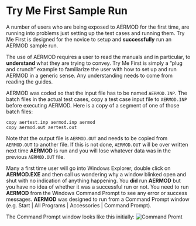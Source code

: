 
# Try Me First Sample Run

A number of users who are being exposed to AERMOD for the first time, are running into problems 
just setting up the test cases and running them. Try Me First is designed for the novice to setup 
and **successfully** run an AERMOD sample run.

The use of AERMOD requires a user to read the manuals and in particular, to **understand** what 
they are trying to convey. Try Me First is simply a “plug and crunch” example to familiarize the 
user with how to set up and run AERMOD in a generic sense. Any understanding needs to come from 
reading the guides.

AERMOD was coded so that the input file has to be named `AERMOD.INP`. The batch files in the 
actual test cases, copy a test case input file to `AERMOD.INP` before executing AERMOD. Here is 
a copy of a segment of one of those batch files:

```terminal
copy aertest.inp aermod.inp aermod
copy aermod.out aertest.out
```

Note that the output file is `AERMOD.OUT` and needs to be copied from `AERMOD.OUT` to another 
file. If this is not done, `AERMOD.OUT` will be over written next time **AERMOD** is run and 
you will lose whatever data was in the previous `AERMOD.OUT` file.

Many a first time user will go into Windows Explorer, double click on **AERMOD.EXE** and then 
call us wondering why a window blinked open and shut with no indication of anything happening. 
You **did** run **AERMOD** but you have no idea of whether it was a successful run or not. You 
need to run **AERMOD** from the Windows Command Prompt to see any error or success messages. 
**AERMOD** was designed to run from a Command Prompt window (e.g. Start | All Programs | 
Accessories | Command Prompt).

The Command Prompt window looks like this initially:
<img src="/img/command1.png" alt="Command Promt" style="width">


<!--
***********************************************************************************************
-->
